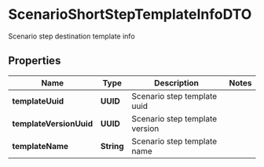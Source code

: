 

# ScenarioShortStepTemplateInfoDTO

Scenario step destination template info

## Properties

| Name | Type | Description | Notes |
|------------ | ------------- | ------------- | -------------|
|**templateUuid** | **UUID** | Scenario step template uuid |  |
|**templateVersionUuid** | **UUID** | Scenario step template version |  |
|**templateName** | **String** | Scenario step template name |  |



